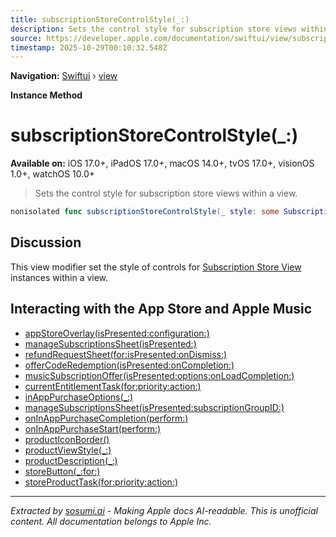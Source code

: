 ```yaml
---
title: subscriptionStoreControlStyle(_:)
description: Sets the control style for subscription store views within a view.
source: https://developer.apple.com/documentation/swiftui/view/subscriptionstorecontrolstyle(_:)
timestamp: 2025-10-29T00:10:32.548Z
---
```


**Navigation:** [Swiftui](/documentation/swiftui) › [view](/documentation/swiftui/view)

**Instance Method**

# subscriptionStoreControlStyle(_:)

**Available on:** iOS 17.0+, iPadOS 17.0+, macOS 14.0+, tvOS 17.0+, visionOS 1.0+, watchOS 10.0+

> Sets the control style for subscription store views within a view.

```swift
nonisolated func subscriptionStoreControlStyle(_ style: some SubscriptionStoreControlStyle) -> some View
```

## Discussion

This view modifier set the style of controls for [Subscription Store View](/documentation/StoreKit/SubscriptionStoreView) instances within a view.

## Interacting with the App Store and Apple Music

- [appStoreOverlay(isPresented:configuration:)](/documentation/swiftui/view/appstoreoverlay(ispresented:configuration:))
- [manageSubscriptionsSheet(isPresented:)](/documentation/swiftui/view/managesubscriptionssheet(ispresented:))
- [refundRequestSheet(for:isPresented:onDismiss:)](/documentation/swiftui/view/refundrequestsheet(for:ispresented:ondismiss:))
- [offerCodeRedemption(isPresented:onCompletion:)](/documentation/swiftui/view/offercoderedemption(ispresented:oncompletion:))
- [musicSubscriptionOffer(isPresented:options:onLoadCompletion:)](/documentation/swiftui/view/musicsubscriptionoffer(ispresented:options:onloadcompletion:))
- [currentEntitlementTask(for:priority:action:)](/documentation/swiftui/view/currententitlementtask(for:priority:action:))
- [inAppPurchaseOptions(_:)](/documentation/swiftui/view/inapppurchaseoptions(_:))
- [manageSubscriptionsSheet(isPresented:subscriptionGroupID:)](/documentation/swiftui/view/managesubscriptionssheet(ispresented:subscriptiongroupid:))
- [onInAppPurchaseCompletion(perform:)](/documentation/swiftui/view/oninapppurchasecompletion(perform:))
- [onInAppPurchaseStart(perform:)](/documentation/swiftui/view/oninapppurchasestart(perform:))
- [productIconBorder()](/documentation/swiftui/view/producticonborder())
- [productViewStyle(_:)](/documentation/swiftui/view/productviewstyle(_:))
- [productDescription(_:)](/documentation/swiftui/view/productdescription(_:))
- [storeButton(_:for:)](/documentation/swiftui/view/storebutton(_:for:))
- [storeProductTask(for:priority:action:)](/documentation/swiftui/view/storeproducttask(for:priority:action:))

---

*Extracted by [sosumi.ai](https://sosumi.ai) - Making Apple docs AI-readable.*
*This is unofficial content. All documentation belongs to Apple Inc.*

